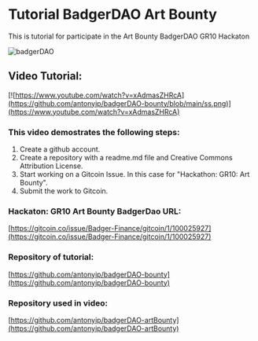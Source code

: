 # Tutorial BadgerDAO Art Bounty
This is tutorial for participate in the Art Bounty BadgerDAO GR10 Hackaton

![badgerDAO](https://miro.medium.com/max/800/1*xNH5MwxRLWkH5t_Nxn5lIg.png)

## Video Tutorial:

[![https://www.youtube.com/watch?v=xAdmasZHRcA](https://github.com/antonyip/badgerDAO-bounty/blob/main/ss.png)](https://www.youtube.com/watch?v=xAdmasZHRcA)

### This video demostrates the following steps:

1. Create a github account.
2. Create a repository with a readme.md file and Creative Commons Attribution License.
3. Start working on a Gitcoin Issue. In this case for "Hackathon: GR10: Art Bounty".
4. Submit the work to Gitcoin.

### Hackaton: GR10 Art Bounty BadgerDao URL:
[https://gitcoin.co/issue/Badger-Finance/gitcoin/1/100025927](https://gitcoin.co/issue/Badger-Finance/gitcoin/1/100025927)

### Repository of tutorial:
[https://github.com/antonyip/badgerDAO-bounty](https://github.com/antonyip/badgerDAO-bounty)

### Repository used in video:
[https://github.com/antonyip/badgerDAO-artBounty](https://github.com/antonyip/badgerDAO-artBounty)
